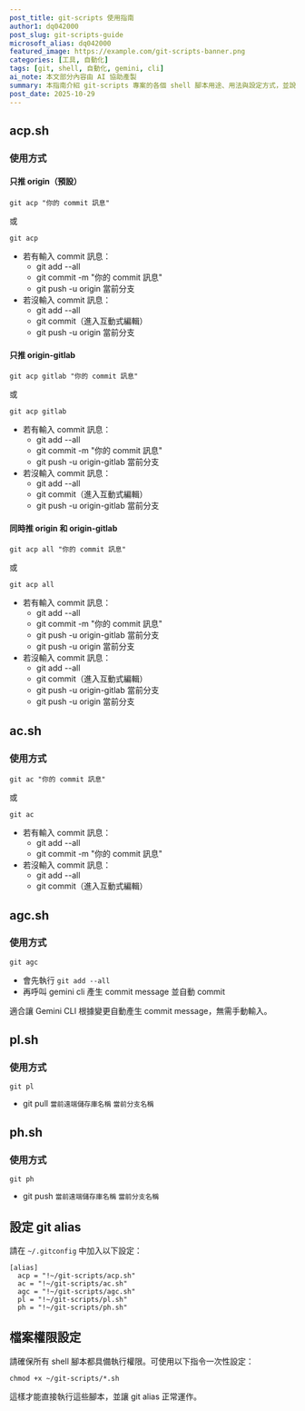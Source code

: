 ```yaml
---
post_title: git-scripts 使用指南
author1: dq042000
post_slug: git-scripts-guide
microsoft_alias: dq042000
featured_image: https://example.com/git-scripts-banner.png
categories: [工具, 自動化]
tags: [git, shell, 自動化, gemini, cli]
ai_note: 本文部分內容由 AI 協助產製
summary: 本指南介紹 git-scripts 專案的各個 shell 腳本用途、用法與設定方式，並說明如何確保每個檔案具備執行權限。
post_date: 2025-10-29
---
```


## acp.sh

### 使用方式

#### 只推 origin（預設）

```shell
git acp "你的 commit 訊息"
```

或

```shell
git acp
```

- 若有輸入 commit 訊息：
  - git add --all
  - git commit -m "你的 commit 訊息"
  - git push -u origin 當前分支
- 若沒輸入 commit 訊息：
  - git add --all
  - git commit（進入互動式編輯）
  - git push -u origin 當前分支

#### 只推 origin-gitlab

```shell
git acp gitlab "你的 commit 訊息"
```

或

```shell
git acp gitlab
```

- 若有輸入 commit 訊息：
  - git add --all
  - git commit -m "你的 commit 訊息"
  - git push -u origin-gitlab 當前分支
- 若沒輸入 commit 訊息：
  - git add --all
  - git commit（進入互動式編輯）
  - git push -u origin-gitlab 當前分支

#### 同時推 origin 和 origin-gitlab

```shell
git acp all "你的 commit 訊息"
```

或

```shell
git acp all
```

- 若有輸入 commit 訊息：
  - git add --all
  - git commit -m "你的 commit 訊息"
  - git push -u origin-gitlab 當前分支
  - git push -u origin 當前分支
- 若沒輸入 commit 訊息：
  - git add --all
  - git commit（進入互動式編輯）
  - git push -u origin-gitlab 當前分支
  - git push -u origin 當前分支

## ac.sh

### 使用方式

```shell
git ac "你的 commit 訊息"
```

或

```shell
git ac
```

- 若有輸入 commit 訊息：
  - git add --all
  - git commit -m "你的 commit 訊息"
- 若沒輸入 commit 訊息：
  - git add --all
  - git commit（進入互動式編輯）

## agc.sh

### 使用方式

```shell
git agc
```

- 會先執行 `git add --all`
- 再呼叫 gemini cli 產生 commit message 並自動 commit

適合讓 Gemini CLI 根據變更自動產生 commit message，無需手動輸入。

## pl.sh

### 使用方式

```shell
git pl
```

- git pull `當前遠端儲存庫名稱` `當前分支名稱`

## ph.sh

### 使用方式

```shell
git ph
```

- git push `當前遠端儲存庫名稱` `當前分支名稱`

## 設定 git alias

請在 `~/.gitconfig` 中加入以下設定：

```shell
[alias]
  acp = "!~/git-scripts/acp.sh"
  ac = "!~/git-scripts/ac.sh"
  agc = "!~/git-scripts/agc.sh"
  pl = "!~/git-scripts/pl.sh"
  ph = "!~/git-scripts/ph.sh"
```

## 檔案權限設定

請確保所有 shell 腳本都具備執行權限。可使用以下指令一次性設定：

```shell
chmod +x ~/git-scripts/*.sh
```

這樣才能直接執行這些腳本，並讓 git alias 正常運作。